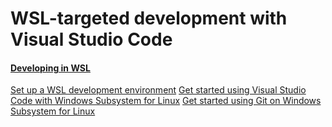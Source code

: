 # WSL-targeted development with Visual Studio Code

#### [Developing in WSL](https://code.visualstudio.com/docs/remote/wsl)

[Set up a WSL development environment](https://learn.microsoft.com/en-us/windows/wsl/setup/environment#set-up-gpu-acceleration-for-faster-performance)
[Get started using Visual Studio Code with Windows Subsystem for Linux](https://learn.microsoft.com/en-us/windows/wsl/tutorials/wsl-vscode)
[Get started using Git on Windows Subsystem for Linux](https://learn.microsoft.com/en-us/windows/wsl/tutorials/wsl-git)
